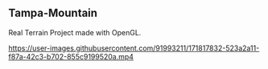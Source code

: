 ## Tampa-Mountain

Real Terrain Project made with OpenGL.

https://user-images.githubusercontent.com/91993211/171817832-523a2a11-f87a-42c3-b702-855c9199520a.mp4
